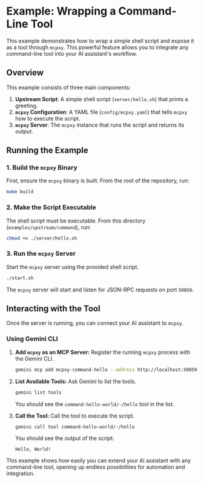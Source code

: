 # Example: Wrapping a Command-Line Tool

This example demonstrates how to wrap a simple shell script and expose it as a tool through `mcpxy`. This powerful feature allows you to integrate any command-line tool into your AI assistant's workflow.

## Overview

This example consists of three main components:

1. **Upstream Script**: A simple shell script (`server/hello.sh`) that prints a greeting.
2. **`mcpxy` Configuration**: A YAML file (`config/mcpxy.yaml`) that tells `mcpxy` how to execute the script.
3. **`mcpxy` Server**: The `mcpxy` instance that runs the script and returns its output.

## Running the Example

### 1. Build the `mcpxy` Binary

First, ensure the `mcpxy` binary is built. From the root of the repository, run:

```bash
make build
```

### 2. Make the Script Executable

The shell script must be executable. From this directory (`examples/upstream/command`), run:

```bash
chmod +x ./server/hello.sh
```

### 3. Run the `mcpxy` Server

Start the `mcpxy` server using the provided shell script.

```bash
./start.sh
```

The `mcpxy` server will start and listen for JSON-RPC requests on port `50050`.

## Interacting with the Tool

Once the server is running, you can connect your AI assistant to `mcpxy`.

### Using Gemini CLI

1. **Add `mcpxy` as an MCP Server:**
   Register the running `mcpxy` process with the Gemini CLI.

   ```bash
   gemini mcp add mcpxy-command-hello --address http://localhost:50050 --command "sleep" "infinity"
   ```

2. **List Available Tools:**
   Ask Gemini to list the tools.

   ```bash
   gemini list tools
   ```

   You should see the `command-hello-world/-/hello` tool in the list.

3. **Call the Tool:**
   Call the tool to execute the script.

   ```bash
   gemini call tool command-hello-world/-/hello
   ```

   You should see the output of the script:

   ```
   Hello, World!
   ```

This example shows how easily you can extend your AI assistant with any command-line tool, opening up endless possibilities for automation and integration.

